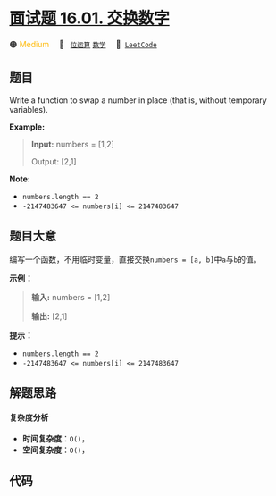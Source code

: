 # [面试题 16.01. 交换数字](https://leetcode.cn/problems/swap-numbers-lcci)

🟠 <font color=#ffb800>Medium</font>&emsp; 🔖&ensp; [`位运算`](/leetcode/outline/tag/bit-manipulation.md) [`数学`](/leetcode/outline/tag/math.md)&emsp; 🔗&ensp;[`LeetCode`](https://leetcode.cn/problems/swap-numbers-lcci)

## 题目

Write a function to swap a number in place (that is, without temporary
variables).

**Example:**

> 
> 
> 
> 
> 
> **Input:** numbers = [1,2]
> 
> Output: [2,1]
> 
> 

**Note:**

  * `numbers.length == 2`
  * `-2147483647 <= numbers[i] <= 2147483647`


## 题目大意

编写一个函数，不用临时变量，直接交换`numbers = [a, b]`中`a`与`b`的值。

**示例：**

> 
> 
> 
> 
> 
> **输入:** numbers = [1,2]
> 
> **输出:** [2,1]
> 
> 

**提示：**

  * `numbers.length == 2`
  * `-2147483647 <= numbers[i] <= 2147483647`


## 解题思路

#### 复杂度分析

- **时间复杂度**：`O()`，
- **空间复杂度**：`O()`，

## 代码

```javascript

```